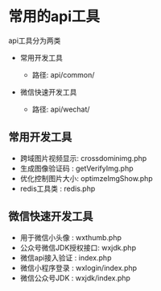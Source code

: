 # 常用的api工具

api工具分为两类


- 常用开发工具

  - 路径: api/common/

- 微信快速开发工具

  - 路径: api/wechat/


## 常用开发工具

- 跨域图片视频显示: crossdominimg.php
- 生成图像验证码  : getVerifyImg.php
- 优化控制图片大小: optimzeImgShow.php
- redis工具类   : redis.php

## 微信快速开发工具

- 用于微信小头像      : wxthumb.php
- 公众号微信JDK授权接口: wxjdk.php
- 微信api接入验证     : index.php
- 微信小程序登录      : wxlogin/index.php
- 微信公众号JDK      : wxjdk/index.php